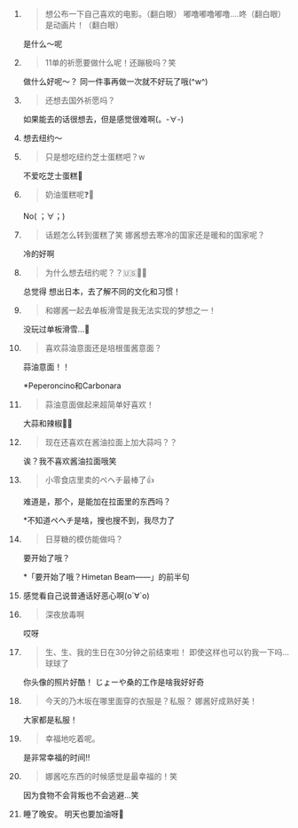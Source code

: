 1. > 想公布一下自己喜欢的电影。（翻白眼） 嘟噜嘟噜嘟噜....咚（翻白眼） 是动画片！（翻白眼）

   是什么～呢

2. > 11单的祈愿要做什么呢！还蹦极吗？笑

   做什么好呢～？ 同一件事再做一次就不好玩了哦(^w^)

3. > 还想去国外祈愿吗？

   如果能去的话很想去，但是感觉很难啊(。-∀-)

4. 想去纽约～

5. > 只是想吃纽约芝士蛋糕吧？w

   不爱吃芝士蛋糕🍴

6. > 奶油蛋糕呢❓🍰

   No( ；∀；)

7. > 话题怎么转到蛋糕了笑 娜酱想去寒冷的国家还是暖和的国家呢？

   冷的好啊

8. > 为什么想去纽约呢？？🇺🇸🗽🍔

   总觉得 想出日本，去了解不同的文化和习惯！

9. > 和娜酱一起去单板滑雪是我无法实现的梦想之一！

   没玩过单板滑雪…🌠

10. > 喜欢蒜油意面还是培根蛋酱意面？

    蒜油意面！！

    *Peperoncino和Carbonara

11. > 蒜油意面做起来超简单好喜欢！

    大蒜和辣椒💓💓

12. > 现在还喜欢在酱油拉面上加大蒜吗？？

    诶？我不喜欢酱油拉面哦笑

13. > 小零食店里卖的ペヘチ最棒了👍

    难道是，那个，是能加在拉面里的东西吗？
    
    *不知道ペヘチ是啥，搜也搜不到，我尽力了
    
14. > 日芽糖的模仿能做吗？

    要开始了哦？

    *「要开始了哦？Himetan Beam——」的前半句

15. 感觉看自己说普通话好恶心啊(о´∀`о)

16. > 深夜放毒啊

    哎呀

17. > 生、生、我的生日在30分钟之前结束啦！ 即使这样也可以钓我一下吗…球球了

    你头像的照片好酷！ じょーや桑的工作是啥我好好奇

18. > 今天的乃木坂在哪里面穿的衣服是？私服？ 娜酱好成熟好美！

    大家都是私服！

19. > 幸福地吃着呢。

    是非常幸福的时间‼

20. > 娜酱吃东西的时候感觉是最幸福的！笑

    因为食物不会背叛也不会逃避…笑

21. 睡了晚安。 明天也要加油呀👊
